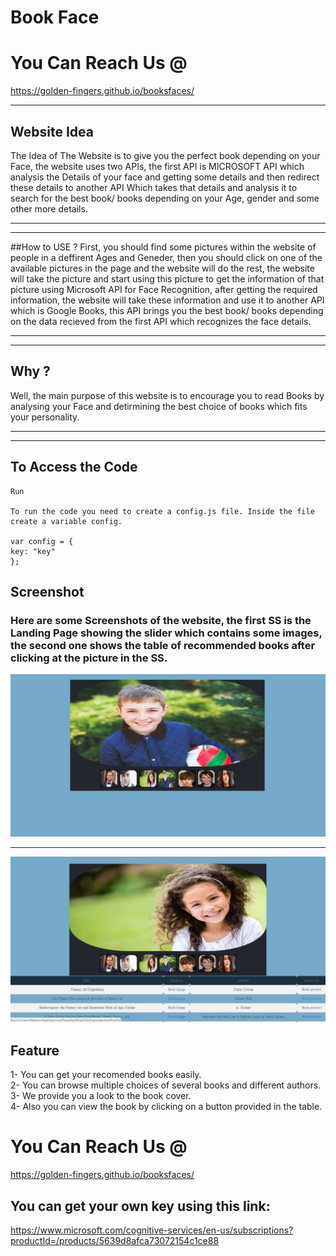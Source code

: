 # Book Face

# You Can Reach Us @
https://golden-fingers.github.io/booksfaces/
***
## Website Idea
The Idea of The Website is to give you the perfect book depending on your Face, the website uses two APIs, the first API is MICROSOFT API which analysis the Details of your face and getting some details and then redirect these details to another API Which takes that details and analysis it to search for the best book/ books depending on your Age, gender and some other more details.
***
***
##How to USE ?
First, you should find some pictures within the website of people in a deffirent Ages and Geneder, then you should click on one of the available pictures in the page and the website will do the rest, the website will take the picture and start using this picture to get the information of that picture using Microsoft API for Face Recognition, after getting the required information, the website will take these information and use it to another API which is Google Books, this API brings you the best book/ books depending on the data recieved from the first API which recognizes the face details.
***
***

## Why ?
Well, the main purpose of this website is to encourage you to read Books by analysing your Face and detirmining the best choice of books which fits your personality.
***
***
## To Access the Code
    Run

    To run the code you need to create a config.js file. Inside the file create a variable config.

    var config = {
    key: "key"
    };
 
## Screenshot
### Here are some Screenshots of the website, the first SS is the Landing Page showing the slider which contains some images, the second one shows the table of recommended books after clicking at the picture in the SS.
![Alt Text](https://github.com/golden-fingers/booksfaces/blob/master/wb1.png)
***
![Alt Text](https://github.com/golden-fingers/booksfaces/blob/master/wb2.png)
## Feature
1- You can get your recomended books easily.<br>
2- You can browse multiple choices of several books and different authors.<br>
3- We provide you a look to the book cover.<br>
4- Also you can view the book by clicking on a button provided in the table.<br>

# You Can Reach Us @
https://golden-fingers.github.io/booksfaces/

## You can get your own key using this link:
https://www.microsoft.com/cognitive-services/en-us/subscriptions?productId=/products/5639d8afca73072154c1ce88
